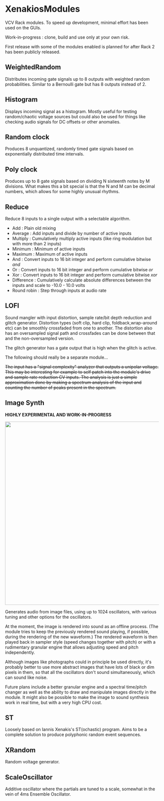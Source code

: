 # XenakiosModules

VCV Rack modules. To speed up development, minimal effort has been used on the GUIs. 

Work-in-progress : clone, build and use only at your own risk.

First release with some of the modules enabled is planned for after Rack 2 has been publicly released.

## WeightedRandom

Distributes incoming gate signals up to 8 outputs with weighted random probabilities. Similar to a Bernoulli gate but has 8 outputs
instead of 2.

## Histogram

Displays incoming signal as a histogram. Mostly useful for testing random/chaotic voltage sources but could also be used for things like 
checking audio signals for DC offsets or other anomalies.

## Random clock

Produces 8 unquantized, randomly timed gate signals based on exponentially distributed time intervals.

## Poly clock

Produces up to 8 gate signals based on dividing N sixteenth notes by M divisions. 
What makes this a bit special is that the N and M can be decimal numbers, which allows
for some highly unusual rhythms.

## Reduce

Reduce 8 inputs to a single output with a selectable algorithm.

- Add : Plain old mixing
- Average : Add inputs and divide by number of active inputs
- Multiply : Cumulatively multiply active inputs (like ring modulation but with more than 2 inputs)
- Minimum : Minimum of active inputs
- Maximum : Maximum of active inputs
- And : Convert inputs to 16 bit integer and perform cumulative bitwise *and*
- Or : Convert inputs to 16 bit integer and perform cumulative bitwise *or*
- Xor : Convert inputs to 16 bit integer and perform cumulative bitwise *xor*
- Difference : Cumulatively calculate absolute differences between the inputs and scale to -10.0 - 10.0 volts
- Round robin : Step through inputs at audio rate

## LOFI

Sound mangler with input distortion, sample rate/bit depth reduction and glitch generator. Distortion types (soft clip, hard clip, foldback,wrap-around etc) can be smoothly crossfaded from one to another. The distortion also has an oversampled signal path and crossfades can be done between that and the non-oversampled version.

The glitch generator has a gate output that is high when the glitch is active.

The following should really be a separate module...

~~The input has a "signal complexity" analyzer that outputs a unipolar voltage. This may be interesting for example to self patch into the module's drive and sample rate reduction CV inputs. The analysis is just a simple approximation done by making a spectrum analysis of the input and counting the number of peaks present in the spectrum.~~


## Image Synth

**HIGHLY EXPERIMENTAL AND WORK-IN-PROGRESS**

<img src="https://github.com/Xenakios/XenakiosModules/blob/master/imgsyn01.png" width="600">

Generates audio from image files, using up to 1024 oscillators, with various tuning and other options for the oscillators.

At the moment, the image is rendered into sound as an offline process. (The module tries to keep the previously rendered sound playing, if possible, during the rendering of the new waveform.) The rendered waveform is then played back in sampler style (speed changes together with pitch) or with a rudimentary granular engine that allows adjusting speed and pitch independently. 

Although images like photographs could in principle be used directly, it's probably better to use more abstract images that have lots of black or dim pixels in them, so that all the oscillators don't sound simultaneously, which can sound like noise.

Future plans include a better granular engine and a spectral time/pitch changer as well as the ability to draw and manipulate images directly in the module. It might also be possible to make the image to sound synthesis work in real time, but with a very high CPU cost. 

## ST

Loosely based on Iannis Xenakis's ST(ochastic) program. Aims to be a complete solution to produce polyphonic random event sequences.

## XRandom

Random voltage generator.

## ScaleOscillator

Additive oscillator where the partials are tuned to a scale, somewhat in the vein of 4ms Ensemble
Oscillator.
